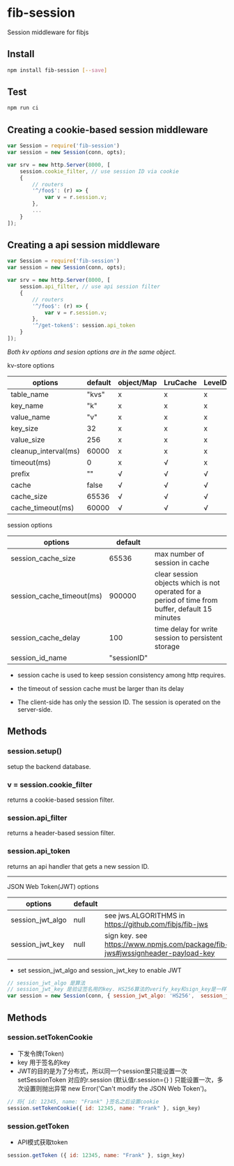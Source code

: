 # fib-session
Session middleware for fibjs

## Install

```sh
npm install fib-session [--save]
```

## Test

```sh
npm run ci
```

## Creating a cookie-based session middleware

```js
var Session = require('fib-session')
var session = new Session(conn, opts);

var srv = new http.Server(8000, [
    session.cookie_filter, // use session ID via cookie
    {
        // routers
        '^/foo$': (r) => {
            var v = r.session.v;
        },
        ...
    }
]);
```

## Creating a api session middleware

```js
var Session = require('fib-session')
var session = new Session(conn, opts);

var srv = new http.Server(8000, [
    session.api_filter, // use api session filter
    {
        // routers
        '^/foo$': (r) => {
            var v = r.session.v;
        },
        '^/get-token$': session.api_token
    }
]);
```

*Both kv options and sesion options are in the same object.*

kv-store options

| options              | default | object/Map | LruCache | LevelDB | Redis | MongoDB | SQLite/MySQL |
|----------------------|---------|------------|----------|---------|-------|---------|--------------|
| table_name           |   "kvs" | x          | x        | x       | √     | √       | √            |
| key_name             |     "k" | x          | x        | x       | x     | √       | √            |
| value_name           |     "v" | x          | x        | x       | x     | √       | √            |
| key_size             |      32 | x          | x        | x       | x     | x       | √            |
| value_size           |     256 | x          | x        | x       | x     | x       | √            |
| cleanup_interval(ms) |   60000 | x          | x        | x       | x     | x       | √            |
| timeout(ms)          |       0 | x          | √        | x       | √     | √       | √            |
| prefix               |      "" | √          | √        | √       | √     | √       | √            |
| cache                |   false | √          | √        | √       | √     | √       | √            |
| cache_size           |   65536 | √          | √        | √       | √     | √       | √            |
| cache_timeout(ms)    |   60000 | √          | √        | √       | √     | √       | √            |

session options

| options                   | default            |                                                                                                  |
|---------------------------|--------------------|--------------------------------------------------------------------------------------------------|
| session_cache_size        |              65536 | max number of session in cache                                                                   |
| session_cache_timeout(ms) |             900000 | clear session objects which is not operated for a period of time from buffer, default 15 minutes |
| session_cache_delay       |                100 | time delay for write session to persistent storage                                               |
| session_id_name           |        "sessionID" |                                                                                                  |

- session cache is used to keep session consistency among http requires.
- the timeout of session cache must be larger than its delay

- The client-side has only the session ID. The session is operated on the server-side.

## Methods

### session.setup()
setup the backend database.

### v = session.cookie_filter
returns a cookie-based session filter.

### session.api_filter
returns a header-based session filter.

### session.api_token
returns an api handler that gets a new session ID.

---

JSON Web Token(JWT) options

| options                   | default |                                                                                                  |
|---------------------------|---------|--------------------------------------------------------------------------------------------------|
| session_jwt_algo          |   null  | see jws.ALGORITHMS in https://github.com/fibjs/fib-jws                                           |
| session_jwt_key           |   null  | sign key. see https://www.npmjs.com/package/fib-jws#jwssignheader-payload-key                    |

- set session_jwt_algo and session_jwt_key to enable JWT


```javascript
// session_jwt_algo 是算法
// session_jwt_key 是验证签名用的key. HS256算法的verify_key和sign_key是一样的(对称算法)，但其他算法就不一定。
var session = new Session(conn, { session_jwt_algo: 'HS256',  session_jwt_key: verify_key })
```

## Methods

### session.setTokenCookie 
- 下发令牌(Token)
- key 用于签名的key
- JWT的目的是为了分布式，所以同一个session里只能设置一次setSessionToken
  对应的r.session (默认值r.session={} ) 只能设置一次，多次设置则抛出异常
  new Error('Can't modify the JSON Web Token')。
```javascript
// 将{ id: 12345, name: "Frank" }签名之后设置cookie
session.setTokenCookie({ id: 12345, name: "Frank" }, sign_key)
```

### session.getToken 
- API模式获取token
```javascript
session.getToken ({ id: 12345, name: "Frank" }, sign_key)
```




